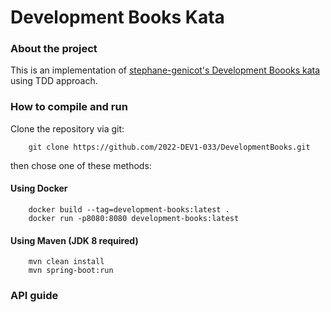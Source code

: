 # Development Books Kata

### About the project
This is an implementation of [stephane-genicot's Development Boooks kata](https://github.com/stephane-genicot/katas/blob/master/DevelopmentBooks.md) using TDD approach.


### How to compile and run

Clone the repository via git:

        git clone https://github.com/2022-DEV1-033/DevelopmentBooks.git

then chose one of these methods:

#### Using Docker

        docker build --tag=development-books:latest .
        docker run -p8080:8080 development-books:latest
        
#### Using Maven (JDK 8 required)

        mvn clean install
        mvn spring-boot:run

### API guide


